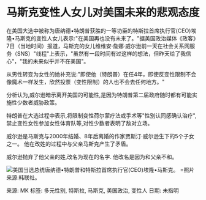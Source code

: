 # 马斯克变性人女儿对美国未来的悲观态度

在美国大选中被称为唐纳德•特朗普获胜的一等功臣的特斯拉首席执行官(CEO)埃隆•马斯克的变性人女儿表示:"在美国再也没有未来了。"据美国政治媒体《政客》7日（当地时间）报道，马斯克的女儿维维安·詹娜·威尔逊前一天在社会关系网服务（SNS）"线程"上表示，"虽然有一段时间有过这样的想法，但昨天给了我信心"，"我的未来似乎并不在美国"。

从男性转变为女性的她补充说:"即使他（特朗普）在任4年，即使反变性限制不会像魔术一样发生，欣然投票（变性限制）的人也不会去任何地方。"

分析认为,威尔逊暗示离开美国的可能性,是因为特朗普第二届政府随时都有可能实施性少数者威胁政策。

特朗普在大选过程中表示,将限制变性荷尔蒙疗法或手术等"性别认同感确认治疗",禁止变性女性参加女性体育队等,对性少数者表明了敌对立场。

威尔逊是马斯克与2000年结婚、8年后离婚的作家贾斯汀·威尔逊生下的5个子女之一。 他在改姓的过程中与父亲马斯克产生了矛盾。 

威尔逊抛弃了他父亲的姓,改名为现在的名字. 他改名是因为和父亲不和。

![美国当选总统唐纳德•特朗普和特斯拉首席执行官(CEO)埃隆•马斯克。 =照片来源:韩联社。](https://wimg.mk.co.kr/news/cms/202411/08/news-p.v1.20240813.35e0b6e35ccc46228bf0a77c31895ead_P1.jpg)

来源: MK
标签: 多元性别, 特斯拉, 马斯克, 美国政治, 变性人 
日期: 未指明  
